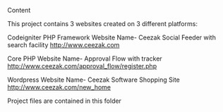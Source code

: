 Content

This project contains 3 websites created on 3 different platforms:

Codeigniter PHP Framework
Website Name- Ceezak Social Feeder with search facility
http://www.ceezak.com

Core PHP
Website Name- Approval Flow with tracker
http://www.ceezak.com/approval_flow/register.php

Wordpress
Website Name- Ceezak Software Shopping Site
http://www.ceezak.com/new_home


Project files are contained in this folder

